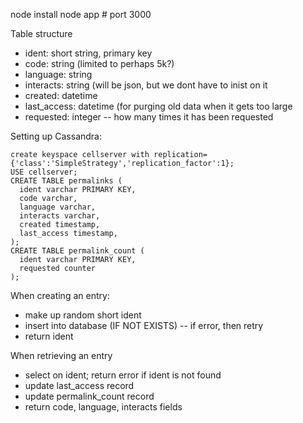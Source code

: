 node install
node app # port 3000

Table structure

- ident: short string, primary key
- code: string (limited to perhaps 5k?)
- language: string
- interacts: string (will be json, but we dont have to inist on it
- created: datetime
- last_access: datetime (for purging old data when it gets too large
- requested: integer -- how many times it has been requested



Setting up Cassandra:

    create keyspace cellserver with replication={'class':'SimpleStrategy','replication_factor':1};
    USE cellserver;
    CREATE TABLE permalinks (
      ident varchar PRIMARY KEY,
      code varchar,
      language varchar,
      interacts varchar,
      created timestamp,
      last_access timestamp,
    );
    CREATE TABLE permalink_count (
      ident varchar PRIMARY KEY,
      requested counter
    );

When creating an entry:

- make up random short ident
- insert into database (IF NOT EXISTS) -- if error, then retry
- return ident

When retrieving an entry

- select on ident; return error if ident is not found
- update last_access record
- update permalink_count record
- return code, language, interacts fields
